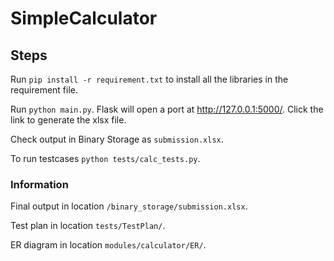 # SimpleCalculator

## Steps

Run `pip install -r requirement.txt` to install all the libraries in the requirement file.

Run `python main.py`. Flask will open a port at http://127.0.0.1:5000/. Click the link to
generate the xlsx file. 

Check output in Binary Storage as `submission.xlsx`.

To run testcases `python tests/calc_tests.py`.

### Information

Final output in location `/binary_storage/submission.xlsx`.

Test plan in location `tests/TestPlan/`.

ER diagram in location `modules/calculator/ER/`.